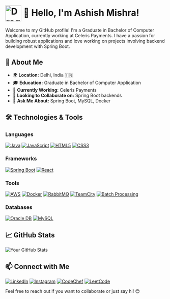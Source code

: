 # <img src="https://static.zerochan.net/Charizard.full.3674262.jpg" alt="Dragon Logo" width="50" style="vertical-align: middle;"> 👋 Hello, I'm Ashish Mishra!

Welcome to my GitHub profile! I'm a Graduate in Bachelor of Computer Application, currently working at Celeris Payments. I have a passion for building robust applications and love working on projects involving backend development with Spring Boot.

## 🚀 About Me

- 🌍 **Location:** Delhi, India 🇮🇳
- 🎓 **Education:** Graduate in Bachelor of Computer Application
- 💼 **Currently Working:** Celeris Payments
- 🌱 **Looking to Collaborate on:** Spring Boot backends
- 💬 **Ask Me About:** Spring Boot, MySQL, Docker

## 🛠️ Technologies & Tools

### Languages
[![Java](https://img.shields.io/badge/-Java-black?style=for-the-badge&logo=java&logoColor=white)](https://www.oracle.com/java/)
[![JavaScript](https://img.shields.io/badge/-JavaScript-black?style=for-the-badge&logo=javascript&logoColor=white)](https://www.javascript.com/)
[![HTML5](https://img.shields.io/badge/-HTML5-black?style=for-the-badge&logo=html5&logoColor=white)](https://developer.mozilla.org/en-US/docs/Web/Guide/HTML/HTML5)
[![CSS3](https://img.shields.io/badge/-CSS3-black?style=for-the-badge&logo=css3&logoColor=white)](https://developer.mozilla.org/en-US/docs/Web/CSS)

### Frameworks
[![Spring Boot](https://img.shields.io/badge/-Spring%20Boot-black?style=for-the-badge&logo=spring&logoColor=white)](https://spring.io/projects/spring-boot)
[![React](https://img.shields.io/badge/-React-black?style=for-the-badge&logo=react&logoColor=white)](https://reactjs.org/)

### Tools
[![AWS](https://img.shields.io/badge/-AWS-black?style=for-the-badge&logo=amazonaws&logoColor=white)](https://aws.amazon.com/)
[![Docker](https://img.shields.io/badge/-Docker-black?style=for-the-badge&logo=docker&logoColor=white)](https://www.docker.com/)
[![RabbitMQ](https://img.shields.io/badge/-RabbitMQ-black?style=for-the-badge&logo=rabbitmq&logoColor=white)](https://www.rabbitmq.com/)
[![TeamCity](https://img.shields.io/badge/-TeamCity-black?style=for-the-badge&logo=teamcity&logoColor=white)](https://www.jetbrains.com/teamcity/)
[![Batch Processing](https://img.shields.io/badge/-Batch%20Processing-black?style=for-the-badge&logo=apache&logoColor=white)](https://apache.org/)

### Databases
[![Oracle DB](https://img.shields.io/badge/-Oracle%20DB-black?style=for-the-badge&logo=oracle&logoColor=white)](https://www.oracle.com/database/)
[![MySQL](https://img.shields.io/badge/-MySQL-black?style=for-the-badge&logo=mysql&logoColor=white)](https://www.mysql.com/)

## 📈 GitHub Stats

![Your GitHub Stats](https://github-readme-stats.vercel.app/api?username=ashish-1609&show_icons=true&hide_title=true&count_private=true&theme=radical)

## 📫 Connect with Me

[![LinkedIn](https://img.shields.io/badge/-LinkedIn-black?style=for-the-badge&logo=linkedin&logoColor=white)](https://www.linkedin.com/in/ashish-mishra2003)
[![Instagram](https://img.shields.io/badge/-Instagram-black?style=for-the-badge&logo=instagram&logoColor=white)](https://www.instagram.com/__ash.05)
[![CodeChef](https://img.shields.io/badge/-CodeChef-black?style=for-the-badge&logo=codechef&logoColor=white)](https://www.codechef.com/users/ashish_209040)
[![LeetCode](https://img.shields.io/badge/-LeetCode-black?style=for-the-badge&logo=leetcode&logoColor=white)](https://leetcode.com/ashish_209040)

Feel free to reach out if you want to collaborate or just say hi! 😊
